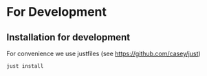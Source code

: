 # For Development
## Installation for development
For convenience we use justfiles (see https://github.com/casey/just)
```sh
just install
```

